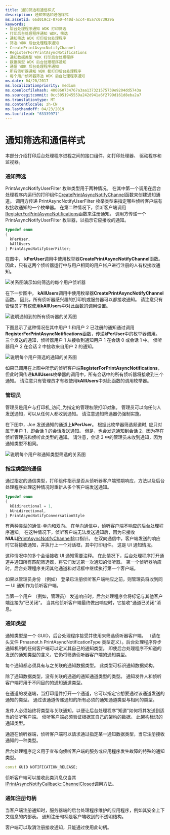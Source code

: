 ```yaml
---
title: 通知筛选和通信样式
description: 通知筛选和通信样式
ms.assetid: 66d019c2-0760-440d-acc4-85a7c073929a
keywords:
- 后台处理程序通知 WDK 打印筛选
- 打印后台处理程序通知 WDK，筛选
- 通知筛选 WDK 打印后台处理程序
- 筛选 WDK 后台处理程序通知
- CreatePrintAsyncNotifyChannel
- RegisterForPrintAsyncNotifications
- 通知数据类型 WDK 打印后台处理程序
- 数据类型 WDK 后台处理程序通知
- 通信 WDK 后台处理程序通知
- 所有侦听器通知 WDK 都打印后台处理程序
- 每个用户侦听器筛选 WDK 后台处理程序通知
ms.date: 04/20/2017
ms.localizationpriority: medium
ms.openlocfilehash: 400860734767a3aa137321575739e9204dd5743a
ms.sourcegitcommit: 0cc5051945559a242d941a6f2799d161d8eba2a7
ms.translationtype: MT
ms.contentlocale: zh-CN
ms.lasthandoff: 04/23/2019
ms.locfileid: "63339971"
---
```

# <a name="notification-filtering-and-communication-styles"></a>通知筛选和通信样式





本部分介绍打印后台处理程序进程之间的接口组件，如打印处理器、 驱动程序和监视器。

### <a name="notification-filtering"></a>通知筛选

PrintAsyncNotifyUserFilter 枚举类型用于两种情况。 在其中第一个调用在后台处理程序内运行的打印组件[CreatePrintAsyncNotifyChannel](https://go.microsoft.com/fwlink/p/?linkid=124750)函数来创建通知通道。 调用方传递 PrintAsyncNotifyUserFilter 枚举类型来指定哪些侦听客户端有权接收通知的一个枚举器。 在第二种情况下，侦听客户端调用[RegisterForPrintAsyncNotifications](https://go.microsoft.com/fwlink/p/?linkid=124752)函数来注册通知。 调用方传递一个 PrintAsyncNotifyUserFilter 枚举器，以指示它应接收的通知。

```cpp
typedef enum 
{
  kPerUser,
  kAllUsers
} PrintAsyncNotifyUserFilter; 
```

在图中， **kPerUser**调用中使用枚举器**CreatePrintAsyncNotifyChannel**函数。 因此，只有这两个侦听器运行中与用户相同的用户帐户进行注册的人有权接收通知。

![关系图演示如何筛选的每个用户侦听器](images/notifyfilt1.gif)

在下一步图中， **kAllUsers**调用中使用枚举器**CreatePrintAsyncNotifyChannel**函数。 因此，所有侦听器感兴趣的打印机或服务器可以都接收通知。 请注意只有管理员才有权使用**kAllUsers**中对此函数的调用设置。

![说明通知到的所有侦听器的关系图](images/notifyfilt2.gif)

下图显示了这种情况在其中用户 1 和用户 2 已注册的通知通过调用**RegisterForPrintAsyncNotifications**函数，传递**kPerUser**中的枚举器调用。 三个发送的通知，侦听器用户 1 从接收到通知用户 1 在会话 0 或会话 1 中。 侦听器用户 2 在会话 2 中接收来自用户 2 的通知。

![说明每个用户筛选的通知的关系图](images/notifyfilt3.gif)

如果已调用在上图中所示的侦听客户端**RegisterForPrintAsyncNotifications**，但此时间传递**kAllUsers**枚举器的调用中，所有会话中的所有侦听器将接收到三个通知。 请注意只有管理员才有权使用**kAllUsers**中对此函数的调用枚举器。

### <a href="" id="administrators-"></a>管理员

管理员是用户与打印机\_访问\_为指定的管理权限打印对象。 管理员可以向任何人发送通知，可以从任何人都收到通知。 请注意通知筛选器仍强制实施。

在下图中，Joe 发送通知的通道上**kPerUser**。 根据此枚举器筛选频道时, 应只对属于用户 1，即会话 1 的会话发送通知。 但是，也会发送通知到会话 2，因为存在侦听管理员和侦听此类型的通知。 请注意，会话 3 中的管理员未收到通知，因为通知类型不相同。

![说明每个用户和通知类型筛选的关系图](images/notifyfilt4.gif)

### <a name="specifying-the-type-of-communication"></a>指定类型的通信

通过指定的通信类型，打印组件指示是否从侦听器客户端预期响应，方法以及后台处理程序处理这种情况时重新从多个客户端发送通知。

```cpp
typedef enum 
{
  kBidirectional = 1, 
  kUnidirectional, 
} PrintAsyncNotifyConversationStyle
```

有两种类型的通信-单向和双向。 在单向通信中，侦听客户端不响应的后台处理程序通知。 在这种情况下，侦听客户端无法发送通知后，因为它接收**NULL**[IPrintAsyncNotifyChannel](https://go.microsoft.com/fwlink/p/?linkid=124758)接口指针。 在双向通信中，客户端发送的响应时它将接收通知，并执行上一个对话框，其中打印组件。 这是 UI 通知情况。

这种情况中的多个会话接收 UI 通知需要注释。 在此情况下，后台处理程序打开通道并通知所有匹配筛选器，将它们发送第一次通知的侦听器。 第一个侦听器响应时，后台处理程序关闭其他通道和对话框中继续执行第一个客户端。

如果以管理员身份 （例如） 登录已注册侦听客户端响应之前，则管理员将收到同一 UI 通知作为侦听客户端。

当第一个用户 （例如，管理员） 发送响应时，后台处理程序会将标记与其他客户端连接为"已关闭"。 当其他侦听客户端最终做出响应时，它接收"通道已关闭"消息。

### <a name="notification-types"></a>通知类型

通知类型是一个 GUID，后台处理程序接受并使用来筛选侦听器客户端。 （请在头文件 Prnasnot.h PrintAsyncNotificationType 类型定义）。后台处理程序异步通知机制的任何客户端可以定义其自己的通知类型。 即使后台处理程序不知道的发送的通知类型的含义，它仍将筛选侦听器客户端的通知类型。

每个通知都必须具有与之关联的通知数据类型。 此类型可标识通知数据架构。

除了通知数据类型，没有关联的通道的通知通道类型的类型。 通知发件人和侦听客户端将用于不同目的的通知通道类型。

在通道的发送端，当打印组件打开一个通道，它可以指定它想要通过该通道发送的通知的类型。 通过该通道传递通知的所有必须的通知通道类型与相同的类型。

发件人必须始终将类型与关联通知，以便让后台处理程序"知道"如何将其发送到适当的侦听客户端。 侦听客户端必须验证根据其自己的架构的数据。 此架构标识的通知类型。

通道在侦听器端，侦听客户端可以请求通过指定某一通知数据类型，当它注册接收通知的一种类型。

后台处理程序定义用于宣布向侦听客户端的服务或应用程序发生故障的特殊的通知类型。

```cpp
const GUID NOTIFICATION_RELEASE;
```

侦听客户端可以接收此类消息仅当其[IPrintAsyncNotifyCallback::ChannelClosed](https://go.microsoft.com/fwlink/p/?linkid=124756)调用方法。

### <a href="" id="notification-registration-handle-"></a>通知注册句柄

当客户端注册通知时，服务器端的后台处理程序维护的应用程序，例如其安全上下文信息的内部表。 通知注册句柄是客户端收到的不透明结构。

客户端可以取消注册接收通知，只能通过使用此句柄。

 

 




